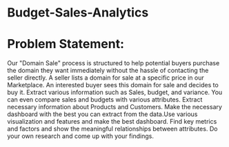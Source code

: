 # Budget-Sales-Analytics

# Problem Statement:
Our "Domain Sale" process is structured to help potential buyers purchase the domain they want immediately without the hassle of contacting the seller directly. A seller lists a domain for sale at a specific price in our Marketplace. An interested buyer sees this domain for sale and decides to buy it. Extract various information such as Sales, budget, and variance. You can even compare sales and budgets with various attributes. Extract necessary information about Products and Customers. Make the necessary dashboard with the best you can extract from the data.Use various visualization and features and make the best dashboard. Find key metrics and factors and show the meaningful relationships between attributes. Do your own research and come up with your findings.

 
